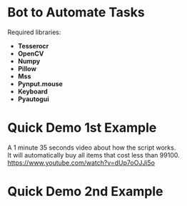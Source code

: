 # Bot to Automate Tasks

Required libraries: <br>
  - <b>Tesserocr</b> <br>
  - <b>OpenCV</b> <br>
  - <b>Numpy</b> <br>
  - <b>Pillow</b> <br>
  - <b>Mss</b> <br>
  - <b>Pynput.mouse</b> <br>
  - <b>Keyboard</b> <br>
  - <b>Pyautogui</b> <br>

# Quick Demo 1st Example

A 1 minute 35 seconds video about how the script works.  <br>
It will automatically buy all items that cost less than 99100. <br>
https://www.youtube.com/watch?v=dUp7oOJJi5o  <br>

# Quick Demo 2nd Example
